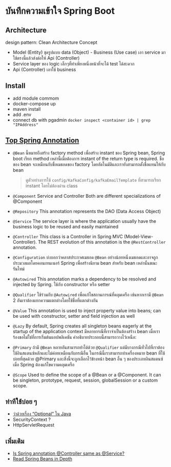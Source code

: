 # บันทึกความเข้าใจ Spring Boot

## Architecture

design pattern: Clean Architecture Concept

- Model (Entity) ชุดรูปแบบ data (Object) - Business (Use case) เอา service มาใช้ตรงนี้แล้วส่งต่อให้ Api (Controller)
- Service layer ของ logic เล็กๆที่ทำเพียงหนึ่งหน้าที่จะได้ test ได้สะดวก
- Api (Controller) เอาใช้ business

## Install

- add module commom
- docker-compose up
- maven install
- add .env
- connect db with pgadmin `docker inspect <container id> | grep "IPAddress"`

## [Top Spring Annotation](https://medium.com/javarevisited/top-spring-annotations-4f691babe458)

- `@Bean`
  นี้หมายถึงสร้าง factory method เพื่อสร้าง instant ของ Spring bean, Spring boot เรียก method
  เหล่านี้เมื่อต้องการ instant of the return type is required.
  ชื่อของ bean จะเหมือนกับชื่อเมธอดของ factory โดยอัตโนมัติและเรายังสามารถตั้งชื่อแทนให้กับ bean
  > ดูตัวอย่างการใช้ `config/KafkaConfig/kafkaEmailTemplate` ที่สามารถเรียก instant โดยไม่ต้องผ่าน class
- `@Component` Service and Controller Both are different specializations of @Component

- `@Repository`
  This annotation represents the DAO (Data Access Object)

- `@Service`
  The service layer is where the application usually have the business logic to be reused and easily maintained

- `@Controller`
  This class is a Controller in Spring MVC (Model-View-Controller). The REST evolution of this annotation is the `@RestController` annotation.

- `@Configuration`
  บ่งบอกว่าคลาสประกาศเมธอด `@Bean` อย่างน้อยหนึ่งเมธอดและอาจถูกประมวลผลโดยคอนเทนเนอร์ Spring เพื่อสร้างนิยาม bean สำหรับ bean เหล่านั้นขณะรันไทม์

- `@Autowired`
  This annotation marks a dependency to be resolved and injected by Spring.
  ใช้กับ constructor หรือ setter

- `@Qualifier`
  ใช้ร่วมกับ `@Autowired` เพื่อแก้ไขสถานการณ์ที่คลุมเครือ เช่นหากเรามี `@Bean` 2 อันเราต้องแยกความแตกต่างโดยใช้ชื่อที่แตกต่างกัน

- `@Value`
  This annotation is used to inject property value into beans; can be used with constructor, setter and field injection as well

- `@Lazy`
  By default, Spring creates all singleton beans eagerly at the startup of the application context
  มีหลายกรณีที่เราจำเป็นต้องสร้าง bean เมื่อเราร้องขอไม่ใช่ที่การเริ่มต้นแอปพลิเคชัน คำอธิบายประกอบนี้สามารถวางไว้เหนือ:

- `@Primary`
  ถ้ามี `@Bean` หลายอันสามารถทำได้ด้วย `@Qualifier` แต่มีบางกรณีทั่วไปที่เราต้องใช้อินสแตนซ์หลักและไม่ค่อยเหมือนกับกรณีอื่น
  ในกรณีนี้เราสามารถทำเครื่องหมาย bean ที่ใช้บ่อยที่สุดด้วย @Primary และสิ่งนี้จะถูกเลือกไว้ข้างหน้า bean อื่น ๆ ของประเภทอินสแตนซ์เมื่อ Spring ต้องแก้ไขความคลุมเครือ

- `@Scope`
  Used to define the scope of a @Bean or a @Component. It can be singleton, prototype, request, session, globalSession or a custom scope.

## ท่าทีใช้บ่อย ๆ

- [ว่าด้วยเรื่อง “Optional” ใน Java](https://phayao.medium.com/%E0%B8%A7%E0%B9%88%E0%B8%B2%E0%B8%94%E0%B9%89%E0%B8%A7%E0%B8%A2%E0%B9%80%E0%B8%A3%E0%B8%B7%E0%B9%88%E0%B8%AD%E0%B8%87-optional-%E0%B9%83%E0%B8%99-java-4e24264f2c3d)
- SecurityContext ?
- HttpServletRequest

## เพิ่มเติม

- [Is Spring annotation @Controller same as @Service?](https://stackoverflow.com/questions/15922991/is-spring-annotation-controller-same-as-service)
- [Read Spring Beans in Depth](https://medium.com/javarevisited/spring-beans-in-depth-a6d8b31db8a1)
